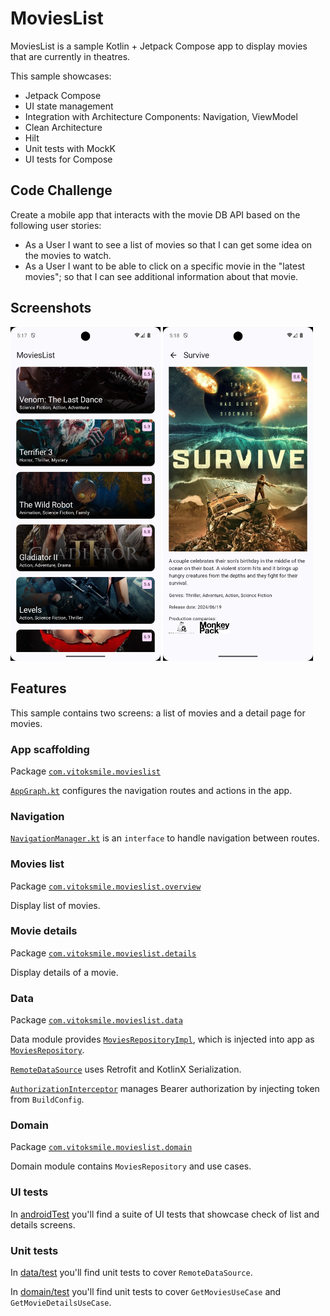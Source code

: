 # MoviesList

MoviesList is a sample Kotlin + Jetpack Compose app to display movies that are currently in
theatres.

This sample showcases:

* Jetpack Compose
* UI state management
* Integration with Architecture Components: Navigation, ViewModel
* Clean Architecture
* Hilt
* Unit tests with MockK
* UI tests for Compose

## Code Challenge

Create a mobile app that interacts with the movie DB API based on the following user stories:

- As a User I want to see a list of movies so that I can get some idea on the movies to watch.
- As a User I want to be able to click on a specific movie in the "latest movies"; so that I can see
  additional information about that movie.

## Screenshots

<img src="screenshots/overview.png" width="240"/> <img src="screenshots/details.png" width="240"/>

## Features

This sample contains two screens: a list of movies and a detail page for movies.

### App scaffolding

Package [`com.vitoksmile.movieslist`][1]

[`AppGraph.kt`][2] configures the navigation routes and actions in the app.

[1]: app/src/main/kotlin/com/vitoksmile/movieslist

[2]: app/src/main/kotlin/com/vitoksmile/movieslist/AppGraph.kt

### Navigation

[`NavigationManager.kt`][3] is an `interface` to handle navigation between routes.

[3]: app/src/main/kotlin/com/vitoksmile/movieslist/navigation/NavigationManager.kt

### Movies list

Package [`com.vitoksmile.movieslist.overview`][4]

Display list of movies.

[4]: app/src/main/kotlin/com/vitoksmile/movieslist/overview

### Movie details

Package [`com.vitoksmile.movieslist.details`][5]

Display details of a movie.

[5]: app/src/main/kotlin/com/vitoksmile/movieslist/details

### Data

Package [`com.vitoksmile.movieslist.data`][6]

Data module provides [`MoviesRepositoryImpl`][7], which is injected into app as [
`MoviesRepository`][8].

[`RemoteDataSource`][9] uses Retrofit and KotlinX Serialization.

[`AuthorizationInterceptor`][10] manages Bearer authorization by injecting token from `BuildConfig`.

[6]: data/src/main/kotlin/com/vitoksmile/movieslist/data

[7]: data/src/main/kotlin/com/vitoksmile/movieslist/data/MoviesRepositoryImpl.kt

[8]: domain/src/main/kotlin/com/vitoksmile/movieslist/domain/MoviesRepository.kt

[9]: data/src/main/kotlin/com/vitoksmile/movieslist/data/source/remote/RemoteDataSource.kt

[10]: data/src/main/kotlin/com/vitoksmile/movieslist/data/source/remote/AuthorizationInterceptor.kt

### Domain

Package [`com.vitoksmile.movieslist.domain`][9]

Domain module contains `MoviesRepository` and use cases.

[9]: domain/src/main/kotlin/com/vitoksmile/movieslist/domain

### UI tests

In [androidTest](app/src/androidTest/kotlin/com/vitoksmile/movieslist) you'll find a suite of UI
tests that showcase check of list and details screens.

### Unit tests

In [data/test](data/src/test/kotlin/com/vitoksmile/movieslist/data/source/remote/RemoteDataSourceTest.kt)
you'll find unit tests to cover `RemoteDataSource`.

In [domain/test](domain/src/test/kotlin/com/vitoksmile/movieslist/domain)
you'll find unit tests to cover `GetMoviesUseCase` and `GetMovieDetailsUseCase`.
